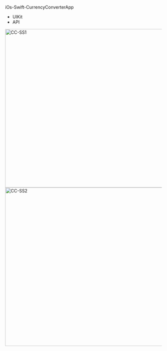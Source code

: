 iOs-Swift-CurrencyConverterApp

- UIKit
- API

<img width="510" alt="CC-SS1" src="https://user-images.githubusercontent.com/82319635/224316302-f094dd5a-3ffa-45b0-9e42-31b81cead261.png">
<img width="510" alt="CC-SS2" src="https://user-images.githubusercontent.com/82319635/224316322-22d63143-29f6-44f9-ba82-5b3f6e133690.png">
